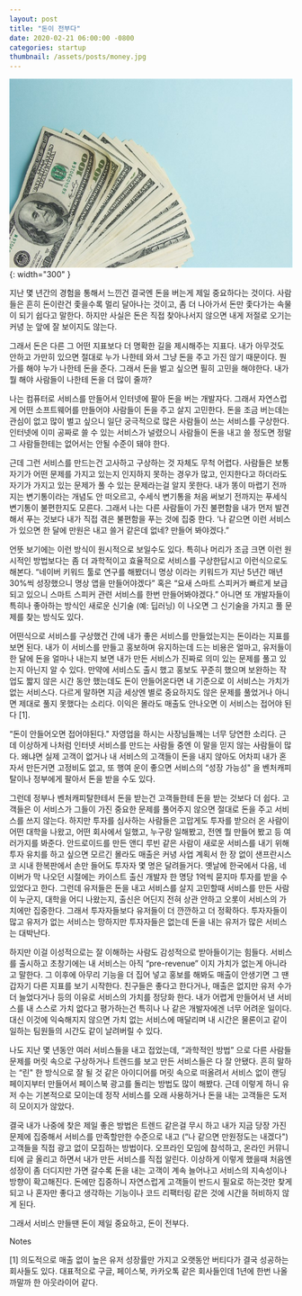 ```yaml
---
layout: post
title: "돈이 전부다"
date: 2020-02-21 06:00:00 -0800
categories: startup
thumbnail: /assets/posts/money.jpg
---
```


![Microsoft Badge](/assets/posts/money.jpg){: width="300" }

지난 몇 년간의 경험을 통해서 느낀건 결국엔 돈을 버는게 제일 중요하다는 것이다. 사람들은 흔히 돈이란건 좇을수록 멀리 달아나는 것이고, 좀 더 나아가서 돈만 좇다가는 속물이 되기 쉽다고 말한다. 하지만 사실은 돈은 직접 찾아나서지 않으면 내게 저절로 오기는 커녕 눈 앞에 잘 보이지도 않는다.

그래서 돈은 다른 그 어떤 지표보다 더 명확한 길을 제시해주는 지표다. 내가 아무것도 안하고 가만히 있으면 절대로 누가 나한테 와서 그냥 돈을 주고 가진 않기 때문이다. 뭔가를 해야 누가 나한테 돈을 준다. 그래서 돈을 벌고 싶으면 필히 고민을 해야한다. 내가 뭘 해야 사람들이 나한테 돈을 더 많이 줄까?

나는 컴퓨터로 서비스를 만들어서 인터넷에 팔아 돈을 버는 개발자다. 그래서 자연스럽게 어떤 소프트웨어를 만들어야 사람들이 돈을 주고 살지 고민한다. 돈을 조금 버는데는 관심이 없고 많이 벌고 싶으니 일단 궁극적으로 많은 사람들이 쓰는 서비스를 구상한다. 인터넷에 이미 공짜로 쓸 수 있는 서비스가 널렸으니 사람들이 돈을 내고 쓸 정도면 정말 그 사람들한테는 없어서는 안될 수준이 돼야 한다.

근데 그런 서비스를 만드는건 고사하고 구상하는 것 자체도 무척 어렵다. 사람들은 보통 자기가 어떤 문제를 가지고 있는지 인지하지 못하는 경우가 많고, 인지한다고 하더라도 자기가 가지고 있는 문제가 풀 수 있는 문제라는걸 알지 못한다. 내가 똥이 마렵기 전까지는 변기통이라는 개념도 안 떠오르고, 수세식 변기통을 처음 써보기 전까지는 푸세식 변기통이 불편한지도 모른다. 그래서 나는 다른 사람들이 가진 불편함을 내가 먼저 발견해서 푸는 것보다 내가 직접 겪은 불편함을 푸는 것에 집중 한다. ‘나 같으면 이런 서비스가 있으면 한 달에 만원은 내고 쓸거 같은데 없네? 만들어 봐야겠다.”

언뜻 보기에는 이런 방식이 원시적으로 보일수도 있다. 특히나 머리가 조금 크면 이런 원시적인 방법보다는 좀 더 과학적이고 효율적으로 서비스를 구상한답시고 이런식으로도 해본다. “네이버 키워드 툴로 연구를 해봤더니 명상 이라는 키워드가 지난 5년간 매년 30%씩 성장했으니 명상 앱을 만들어야겠다” 혹은 “요새 스마트 스피커가 빠르게 보급되고 있으니 스마트 스피커 관련 서비스를 한번 만들어봐야겠다.” 아니면 또 개발자들이 특히나 좋아하는 방식인 새로운 신기술 (예: 딥러닝) 이 나오면 그 신기술을 가지고 풀 문제를 찾는 방식도 있다.

어떤식으로 서비스를 구상했건 간에 내가 좋은 서비스를 만들었는지는 돈이라는 지표를 보면 된다. 내가 이 서비스를 만들고 홍보하며 유지하는데 드는 비용은 얼마고, 유저들이 한 달에 돈을 얼마나 내는지 보면 내가 만든 서비스가 진짜로 의미 있는 문제를 풀고 있는지 아닌지 알 수 있다. 만약에 서비스도 출시 했고 홍보도 꾸준히 했으며 보완하는 작업도 짧지 않은 시간 동안 했는데도 돈이 안들어온다면 내 기준으로 이 서비스는 가치가 없는 서비스다. 다르게 말하면 지금 세상엔 별로 중요하지도 않은 문제를 풀었거나 아니면 제대로 풀지 못했다는 소리다. 이익은 몰라도 매출도 안나오면 이 서비스는 접어야 된다 [1].

“돈이 안들어오면 접어야된다." 자영업을 하시는 사장님들께는 너무 당연한 소리다. 근데 이상하게 나처럼 인터넷 서비스를 만드는 사람들 중엔 이 말을 믿지 않는 사람들이 많다. 왜냐면 실제 고객이 없거나 내 서비스의 고객들이 돈을 내지 않아도 어차피 내가 혼자서 만든거면 고정비도 없고, 또 행여 운이 좋으면 서비스의 “성장 가능성" 을 벤처캐피탈이나 정부에게 팔아서 돈을 받을 수도 있다.

그런데 정부나 벤처캐피탈한테서 돈을 받는건 고객들한테 돈을 받는 것보다 더 쉽다. 고객들은 이 서비스가 그들이 가진 중요한 문제를 풀어주지 않으면 절대로 돈을 주고 서비스를 쓰지 않는다. 하지만 투자를 심사하는 사람들은 고맙게도 투자를 받으러 온 사람이 어떤 대학을 나왔고, 어떤 회사에서 일했고, 누구랑 일해봤고, 전엔 뭘 만들어 봤고 등 여러가지를 봐준다. 안드로이드를 만든 앤디 루빈 같은 사람이 새로운 서비스를 내기 위해 투자 유치를 하고 싶으면 모르긴 몰라도 매출은 커녕 사업 계획서 한 장 없이 샌프란시스코 시내 한복판에서 손만 들어도 투자자 몇 명은 달려들거다. 옛날에 한국에서 다음, 네이버가 막 나오던 시절에는 카이스트 출신 개발자 한 명당 1억씩 묻지마 투자를 받을 수 있었다고 한다. 그런데 유저들은 돈을 내고 서비스를 살지 고민할때 서비스를 만든 사람이 누군지, 대학을 어디 나왔는지, 출신은 어딘지 전혀 상관 안하고 오롯이 서비스의 가치에만 집중한다. 그래서 투자자들보다 유저들이 더 깐깐하고 더 정확하다.
투자자들이 많고 유저가 없는 서비스는 망하지만 투자자들은 없는데 돈을 내는 유저가 많은 서비스는 대박난다.

하지만 이걸 이성적으로는 잘 이해하는 사람도 감성적으로 받아들이기는 힘들다. 서비스를 출시하고 초창기에는 내 서비스는 아직 “pre-revenue” 이지 가치가 없는게 아니라고 말한다. 그 이후에 아무리 기능을 더 집어 넣고 홍보를 해봐도 매출이 안생기면 그 땐 갑자기 다른 지표를 보기 시작한다. 친구들은 좋다고 한다거나, 매출은 없지만 유저 수가 더 늘었다거나 등의 이유로 서비스의 가치를 정당화 한다. 내가 어렵게 만들어서 낸 서비스를 내 스스로 가치 없다고 평가하는건 특히나 나 같은 개발자에겐 너무 어려운 일이다. 대신 이것에 익숙해지지 않으면 가치 없는 서비스에 매달리며 내 시간은 물론이고 같이 일하는 팀원들의 시간도 같이 날려버릴 수 있다.

나도 지난 몇 년동안 여러 서비스들을 내고 접었는데, “과학적인 방법” 으로 다른 사람들 문제를 머릿 속으로 구상하거나 트렌드를 보고 만든 서비스들은 다 잘 안됐다. 흔히 말하는 “린" 한 방식으로 잘 될 것 같은 아이디어를 머릿 속으로 떠올려서 서비스 없이 랜딩 페이지부터 만들어서 페이스북 광고를 돌리는 방법도 많이 해봤다. 근데 이렇게 하니 유저 수는 기본적으로 모이는데 정작 서비스를 오래 사용하거나 돈을 내는 고객들은 도저히 모이지가 않았다.

결국 내가 나중에 찾은 제일 좋은 방법은 트렌드 같은걸 무시 하고 내가 지금 당장 가진 문제에 집중해서 서비스를 만족할만한 수준으로 내고 (“나 같으면 만원정도는 내겠다") 고객들을 직접 광고 없이 모집하는 방법이다. 오프라인 모임에 참석하고, 온라인 커뮤니티에 글 올리고 하면서 내가 만든 서비스를 직접 알린다. 이상하게 이렇게 했을때 처음엔 성장이 좀 더디지만 가면 갈수록 돈을 내는 고객이 계속 늘어나고 서비스의 지속성이나 방향이 확고해진다. 돈에만 집중하니 자연스럽게 고객들이 반드시 필요로 하는것만 찾게 되고 나 혼자만 좋다고 생각하는 기능이나 코드 리팩터링 같은 것에 시간을 허비하지 않게 된다.

그래서 서비스 만들땐 돈이 제일 중요하고, 돈이 전부다.

Notes

[1] 의도적으로 매출 없이 높은 유저 성장률만 가지고 오랫동안 버티다가 결국 성공하는 회사들도 있다. 대표적으로 구글, 페이스북, 카카오톡 같은 회사들인데 1년에 한번 나올까말까 한 아웃라이어 같다.
